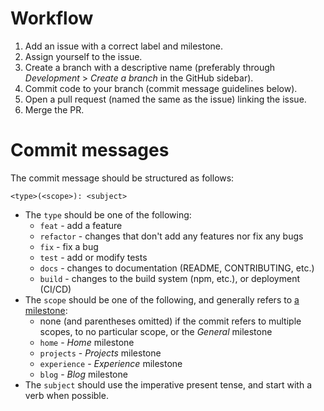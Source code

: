# Workflow

1. Add an issue with a correct label and milestone.
2. Assign yourself to the issue.
3. Create a branch with a descriptive name (preferably through *Development* > *Create a branch* in the GitHub sidebar).
4. Commit code to your branch (commit message guidelines below).
5. Open a pull request (named the same as the issue) linking the issue.
6. Merge the PR.

# Commit messages

The commit message should be structured as follows:

```
<type>(<scope>): <subject>
```

- The `type` should be one of the following:
  - `feat` - add a feature
  - `refactor` - changes that don't add any features nor fix any bugs
  - `fix` - fix a bug
  - `test` - add or modify tests
  - `docs` - changes to documentation (README, CONTRIBUTING, etc.)
  - `build` - changes to the build system (npm, etc.), or deployment (CI/CD)
- The `scope` should be one of the following, and generally refers to [a milestone](https://github.com/tchojnacki/tchojnacki-dev/milestones):
  - none (and parentheses omitted) if the commit refers to multiple scopes, to no particular scope, or the *General* milestone
  - `home` - *Home* milestone
  - `projects` - *Projects* milestone
  - `experience` - *Experience* milestone
  - `blog` - *Blog* milestone
- The `subject` should use the imperative present tense, and start with a verb when possible.
